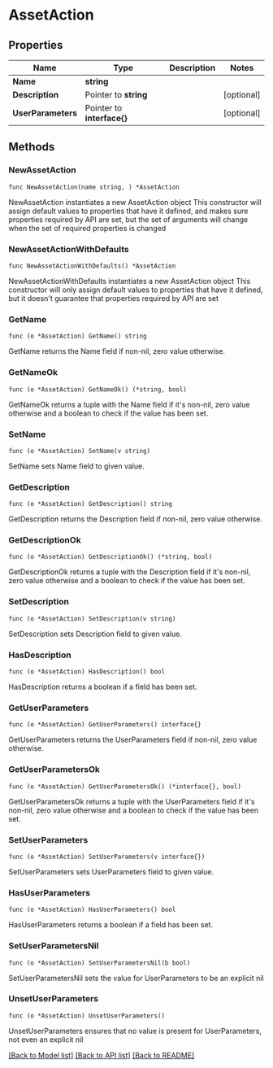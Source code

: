 # AssetAction

## Properties

Name | Type | Description | Notes
------------ | ------------- | ------------- | -------------
**Name** | **string** |  | 
**Description** | Pointer to **string** |  | [optional] 
**UserParameters** | Pointer to **interface{}** |  | [optional] 

## Methods

### NewAssetAction

`func NewAssetAction(name string, ) *AssetAction`

NewAssetAction instantiates a new AssetAction object
This constructor will assign default values to properties that have it defined,
and makes sure properties required by API are set, but the set of arguments
will change when the set of required properties is changed

### NewAssetActionWithDefaults

`func NewAssetActionWithDefaults() *AssetAction`

NewAssetActionWithDefaults instantiates a new AssetAction object
This constructor will only assign default values to properties that have it defined,
but it doesn't guarantee that properties required by API are set

### GetName

`func (o *AssetAction) GetName() string`

GetName returns the Name field if non-nil, zero value otherwise.

### GetNameOk

`func (o *AssetAction) GetNameOk() (*string, bool)`

GetNameOk returns a tuple with the Name field if it's non-nil, zero value otherwise
and a boolean to check if the value has been set.

### SetName

`func (o *AssetAction) SetName(v string)`

SetName sets Name field to given value.


### GetDescription

`func (o *AssetAction) GetDescription() string`

GetDescription returns the Description field if non-nil, zero value otherwise.

### GetDescriptionOk

`func (o *AssetAction) GetDescriptionOk() (*string, bool)`

GetDescriptionOk returns a tuple with the Description field if it's non-nil, zero value otherwise
and a boolean to check if the value has been set.

### SetDescription

`func (o *AssetAction) SetDescription(v string)`

SetDescription sets Description field to given value.

### HasDescription

`func (o *AssetAction) HasDescription() bool`

HasDescription returns a boolean if a field has been set.

### GetUserParameters

`func (o *AssetAction) GetUserParameters() interface{}`

GetUserParameters returns the UserParameters field if non-nil, zero value otherwise.

### GetUserParametersOk

`func (o *AssetAction) GetUserParametersOk() (*interface{}, bool)`

GetUserParametersOk returns a tuple with the UserParameters field if it's non-nil, zero value otherwise
and a boolean to check if the value has been set.

### SetUserParameters

`func (o *AssetAction) SetUserParameters(v interface{})`

SetUserParameters sets UserParameters field to given value.

### HasUserParameters

`func (o *AssetAction) HasUserParameters() bool`

HasUserParameters returns a boolean if a field has been set.

### SetUserParametersNil

`func (o *AssetAction) SetUserParametersNil(b bool)`

 SetUserParametersNil sets the value for UserParameters to be an explicit nil

### UnsetUserParameters
`func (o *AssetAction) UnsetUserParameters()`

UnsetUserParameters ensures that no value is present for UserParameters, not even an explicit nil

[[Back to Model list]](../README.md#documentation-for-models) [[Back to API list]](../README.md#documentation-for-api-endpoints) [[Back to README]](../README.md)


